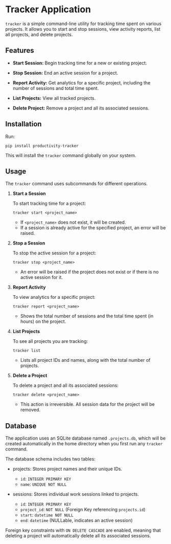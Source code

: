 # Tracker Application
`tracker` is a simple command-line utility for tracking time spent on various projects. It allows you to start and stop sessions, view activity reports, list all projects, and delete projects.

## Features
- **Start Session:** Begin tracking time for a new or existing project.

- **Stop Session:** End an active session for a project.

- **Report Activity:** Get analytics for a specific project, including the number of sessions and total time spent.

- **List Projects:** View all tracked projects.

- **Delete Project:** Remove a project and all its associated sessions.

## Installation
Run:
```
pip install productivity-tracker
```
This will install the `tracker` command globally on your system.

## Usage
The `tracker` command uses subcommands for different operations.

1. **Start a Session**

    To start tracking time for a project:
    ```
    tracker start <project_name>
    ```
    - If `<project_name>` does not exist, it will be created.
    - If a session is already active for the specified project, an error will be raised.

2. **Stop a Session**

    To stop the active session for a project:
    ```
    tracker stop <project_name>
    ```
    - An error will be raised if the project does not exist or if there is no active session for it.

3. **Report Activity**

    To view analytics for a specific project:
    ```
    tracker report <project_name>
    ```
    - Shows the total number of sessions and the total time spent (in hours) on the project.

4. **List Projects**

    To see all projects you are tracking:
    ```
    tracker list
    ```
    - Lists all project IDs and names, along with the total number of projects.

5. **Delete a Project**

    To delete a project and all its associated sessions:
    ```
    tracker delete <project_name>
    ```
    - This action is irreversible. All session data for the project will be removed.

## Database
The application uses an SQLite database named `.projects.db`, which will be created automatically in the home directory when you first run any `tracker` command.

The database schema includes two tables:
- projects: Stores project names and their unique IDs.
    - `id`: `INTEGER PRIMARY KEY`
    - `name`: `UNIQUE NOT NULL`

- sessions: Stores individual work sessions linked to projects.
    - `id`: `INTEGER PRIMARY KEY`
    - `project_id`: `NOT NULL` (Foreign Key referencing `projects.id`)
    - `start`: `datetime NOT NULL`
    - `end`: `datetime` (NULLable, indicates an active session)

Foreign key constraints with `ON DELETE CASCADE` are enabled, meaning that deleting a project will automatically delete all its associated sessions.